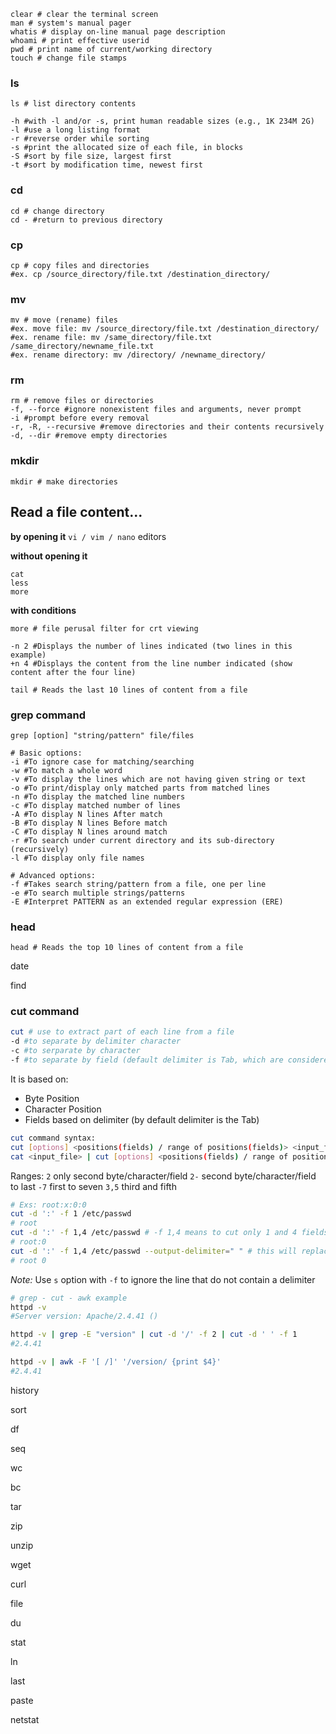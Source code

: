 ```shell
clear # clear the terminal screen
man # system's manual pager
whatis # display on-line manual page description
whoami # print effective userid
pwd # print name of current/working directory
touch # change file stamps
```

### ls
```shell
ls # list directory contents

-h #with -l and/or -s, print human readable sizes (e.g., 1K 234M 2G)
-l #use a long listing format
-r #reverse order while sorting
-s #print the allocated size of each file, in blocks
-S #sort by file size, largest first
-t #sort by modification time, newest first
```

### cd
```shell
cd # change directory
cd - #return to previous directory
```

### cp
```shell
cp # copy files and directories
#ex. cp /source_directory/file.txt /destination_directory/
```

### mv
```shell
mv # move (rename) files
#ex. move file: mv /source_directory/file.txt /destination_directory/
#ex. rename file: mv /same_directory/file.txt /same_directory/newname_file.txt
#ex. rename directory: mv /directory/ /newname_directory/
```

### rm
```shell
rm # remove files or directories
-f, --force #ignore nonexistent files and arguments, never prompt
-i #prompt before every removal
-r, -R, --recursive #remove directories and their contents recursively
-d, --dir #remove empty directories
```

### mkdir
```shell
mkdir # make directories
```
## Read a file content...

**by opening it**
`vi / vim / nano`  editors

**without opening it**
```
cat
less
more
```

**with conditions**
```shell
more # file perusal filter for crt viewing

-n 2 #Displays the number of lines indicated (two lines in this example)
+n 4 #Displays the content from the line number indicated (show content after the four line)
```

```shell
tail # Reads the last 10 lines of content from a file
```

### grep command
```shell
grep [option] "string/pattern" file/files

# Basic options: 
-i #To ignore case for matching/searching
-w #To match a whole word
-v #To display the lines which are not having given string or text
-o #To print/display only matched parts from matched lines
-n #To display the matched line numbers
-c #To display matched number of lines
-A #To display N lines After match
-B #To display N lines Before match
-C #To display N lines around match
-r #To search under current directory and its sub-directory (recursively)
-l #To display only file names

# Advanced options:
-f #Takes search string/pattern from a file, one per line
-e #To search multiple strings/patterns
-E #Interpret PATTERN as an extended regular expression (ERE)
```

### head

```shell
head # Reads the top 10 lines of content from a file
```

date

find

### cut command
```bash
cut # use to extract part of each line from a file
-d #to separate by delimiter character
-c #to serparate by character
-f #to separate by field (default delimiter is Tab, which are considered as columns)
```
It is based on:
- Byte Position
- Character Position
- Fields based on delimiter (by default delimiter is the Tab)
```bash
cut command syntax:
cut [options] <positions(fields) / range of positions(fields)> <input_file>
cat <input_file> | cut [options] <positions(fields) / range of positions(fields)>
```
Ranges:
`2`    only second byte/character/field
`2-`   second byte/character/field to last
`-7`   first to seven
`3,5`  third and fifth
```bash
# Exs: root:x:0:0
cut -d ':' -f 1 /etc/passwd
# root
cut -d ':' -f 1,4 /etc/passwd # -f 1,4 means to cut only 1 and 4 fields, to use range of fields use 1-4
# root:0
cut -d ':' -f 1,4 /etc/passwd --output-delimiter=" " # this will replace : with space
# root 0
```

*Note:* Use `s` option with `-f` to ignore the line that do not contain a delimiter

```bash
# grep - cut - awk example
httpd -v
#Server version: Apache/2.4.41 ()

httpd -v | grep -E "version" | cut -d '/' -f 2 | cut -d ' ' -f 1
#2.4.41

httpd -v | awk -F '[ /]' '/version/ {print $4}'
#2.4.41
```

history

sort

df

seq

wc

bc

tar

zip

unzip

wget

curl

file

du

stat

ln

last

paste

netstat















